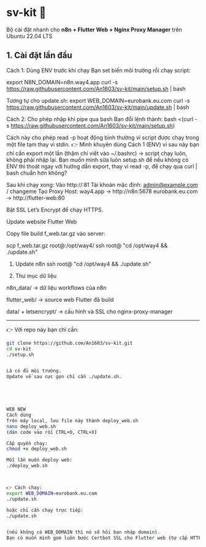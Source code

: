 # sv-kit 🚀
Bộ cài đặt nhanh cho **n8n + Flutter Web + Nginx Proxy Manager** trên Ubuntu 22.04 LTS

## 1. Cài đặt lần đầu
Cách 1: Dùng ENV trước khi chạy
Bạn set biến môi trường rồi chạy script:

export N8N_DOMAIN=n8n.way4.app
curl -s https://raw.githubusercontent.com/An1603/sv-kit/main/setup.sh | bash


Tương tự cho update.sh:
export WEB_DOMAIN=eurobank.eu.com
curl -s https://raw.githubusercontent.com/An1603/sv-kit/main/update.sh | bash

Cách 2: Cho phép nhập khi pipe qua bash
Bạn đổi lệnh thành:
bash <(curl -s https://raw.githubusercontent.com/An1603/sv-kit/main/setup.sh)


Cách này cho phép read -p hoạt động bình thường vì script được chạy trong một file tạm thay vì stdin.
👉 Mình khuyên dùng Cách 1 (ENV) vì sau này bạn chỉ cần export một lần (thậm chí viết vào ~/.bashrc) → script chạy luôn, không phải nhập lại.
Bạn muốn mình sửa luôn setup.sh để nếu không có ENV thì thoát ngay với hướng dẫn export, thay vì read -p, để chạy qua curl | bash chuẩn hơn không?



Sau khi chạy xong:
Vào http://<server-ip>:81
Tài khoản mặc định: admin@example.com / changeme
Tạo Proxy Host:
way4.app → http://n8n:5678
eurobank.eu.com → http://flutter-web:80

Bật SSL Let’s Encrypt để chạy HTTPS.


Update website Flutter Web

Copy file build f_web.tar.gz vào server:

scp f_web.tar.gz root@<server-ip>:/opt/way4/
ssh root@<server-ip> "cd /opt/way4 && ./update.sh"

1. Update n8n
ssh root@<server-ip> "cd /opt/way4 && ./update.sh"

1. Thư mục dữ liệu

n8n_data/ → dữ liệu workflows của n8n

flutter_web/ → source web Flutter đã build

data/ + letsencrypt/ → cấu hình và SSL cho nginx-proxy-manager


---

👉 Với repo này bạn chỉ cần:

```bash
git clone https://github.com/An1603/sv-kit.git
cd sv-kit
./setup.sh


Là có đủ môi trường.
Update về sau cực gọn chỉ cần ./update.sh.





WEB NEW
Cách dùng
Trên máy local, lưu file này thành deploy_web.sh
nano deploy_web.sh
(dán code vào rồi CTRL+O, CTRL+X)

Cấp quyền chạy:
chmod +x deploy_web.sh

Mỗi lần muốn deploy web:
./deploy_web.sh



👉 Cách chạy:
export WEB_DOMAIN=eurobank.eu.com
./update.sh

hoặc chỉ cần chạy trực tiếp:
./update.sh


(nếu không có WEB_DOMAIN thì nó sẽ hỏi bạn nhập domain).
Bạn có muốn mình gom luôn bước Certbot SSL cho Flutter web (tự cấp HTTPS như với n8n) không, hay bạn định chỉ trỏ DNS rồi dùng reverse proxy của Cloudflare?
